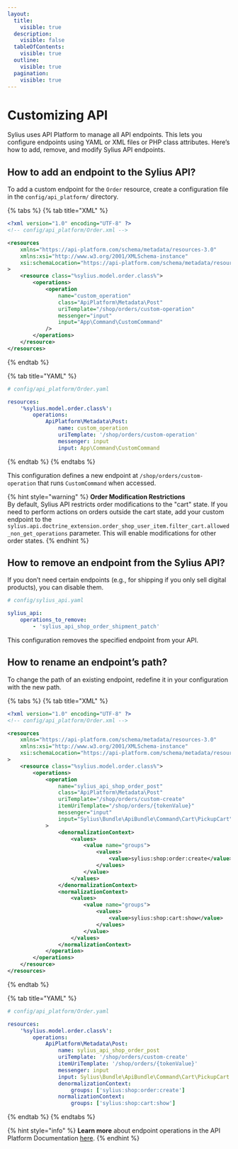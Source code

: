 ```yaml
---
layout:
  title:
    visible: true
  description:
    visible: false
  tableOfContents:
    visible: true
  outline:
    visible: true
  pagination:
    visible: true
---
```


# Customizing API

Sylius uses API Platform to manage all API endpoints. This lets you configure endpoints using YAML or XML files or PHP class attributes. Here’s how to add, remove, and modify Sylius API endpoints.

## How to add an endpoint to the Sylius API?

To add a custom endpoint for the `Order` resource, create a configuration file in the `config/api_platform/` directory.

{% tabs %}
{% tab title="XML" %}
```xml
<?xml version="1.0" encoding="UTF-8" ?>
<!-- config/api_platform/Order.xml -->

<resources
    xmlns="https://api-platform.com/schema/metadata/resources-3.0"
    xmlns:xsi="http://www.w3.org/2001/XMLSchema-instance"
    xsi:schemaLocation="https://api-platform.com/schema/metadata/resources-3.0 https://api-platform.com/schema/metadata/resources-3.0.xsd"
>
    <resource class="%sylius.model.order.class%">
        <operations>
            <operation
                name="custom_operation"
                class="ApiPlatform\Metadata\Post"
                uriTemplate="/shop/orders/custom-operation"
                messenger="input"
                input="App\Command\CustomCommand"
            />
        </operations>
    </resource>
</resources>
```
{% endtab %}

{% tab title="YAML" %}
```yaml
# config/api_platform/Order.yaml

resources:
    '%sylius.model.order.class%':
        operations:
            ApiPlatform\Metadata\Post:
                name: custom_operation
                uriTemplate: '/shop/orders/custom-operation'
                messenger: input
                input: App\Command\CustomCommand
```
{% endtab %}
{% endtabs %}

This configuration defines a new endpoint at `/shop/orders/custom-operation` that runs `CustomCommand` when accessed.

{% hint style="warning" %}
**Order Modification Restrictions**\
By default, Sylius API restricts order modifications to the "cart" state. If you need to perform actions on orders outside the cart state, add your custom endpoint to the `sylius.api.doctrine_extension.order_shop_user_item.filter_cart.allowed_non_get_operations` parameter. This will enable modifications for other order states.
{% endhint %}

## How to remove an endpoint from the Sylius API?

If you don’t need certain endpoints (e.g., for shipping if you only sell digital products), you can disable them.

```yaml
# config/sylius_api.yaml

sylius_api:
    operations_to_remove:
        - 'sylius_api_shop_order_shipment_patch'
```

This configuration removes the specified endpoint from your API.

## How to rename an endpoint’s path?

To change the path of an existing endpoint, redefine it in your configuration with the new path.

{% tabs %}
{% tab title="XML" %}
```xml
<?xml version="1.0" encoding="UTF-8" ?>
<!-- config/api_platform/Order.xml -->

<resources
    xmlns="https://api-platform.com/schema/metadata/resources-3.0"
    xmlns:xsi="http://www.w3.org/2001/XMLSchema-instance"
    xsi:schemaLocation="https://api-platform.com/schema/metadata/resources-3.0 https://api-platform.com/schema/metadata/resources-3.0.xsd"
>
    <resource class="%sylius.model.order.class%">
        <operations>
            <operation
                name="sylius_api_shop_order_post"
                class="ApiPlatform\Metadata\Post"
                uriTemplate="/shop/orders/custom-create"
                itemUriTemplate="/shop/orders/{tokenValue}"
                messenger="input"
                input="Sylius\Bundle\ApiBundle\Command\Cart\PickupCart"
            >
                <denormalizationContext>
                    <values>
                        <value name="groups">
                            <values>
                                <value>sylius:shop:order:create</value>
                            </values>
                        </value>
                    </values>
                </denormalizationContext>
                <normalizationContext>
                    <values>
                        <value name="groups">
                            <values>
                                <value>sylius:shop:cart:show</value>
                            </values>
                        </value>
                    </values>
                </normalizationContext>
            </operation>
        </operations>
    </resource>
</resources>
```
{% endtab %}

{% tab title="YAML" %}
```yaml
# config/api_platform/Order.yaml

resources:
    '%sylius.model.order.class%':
        operations:
            ApiPlatform\Metadata\Post:
                name: sylius_api_shop_order_post
                uriTemplate: '/shop/orders/custom-create'
                itemUriTemplate: '/shop/orders/{tokenValue}'
                messenger: input
                input: Sylius\Bundle\ApiBundle\Command\Cart\PickupCart
                denormalizationContext:
                    groups: ['sylius:shop:order:create']
                normalizationContext:
                    groups: ['sylius:shop:cart:show']
```
{% endtab %}
{% endtabs %}

{% hint style="info" %}
**Learn more** about endpoint operations in the API Platform Documentation [here](https://api-platform.com/docs/core/operations/).
{% endhint %}
